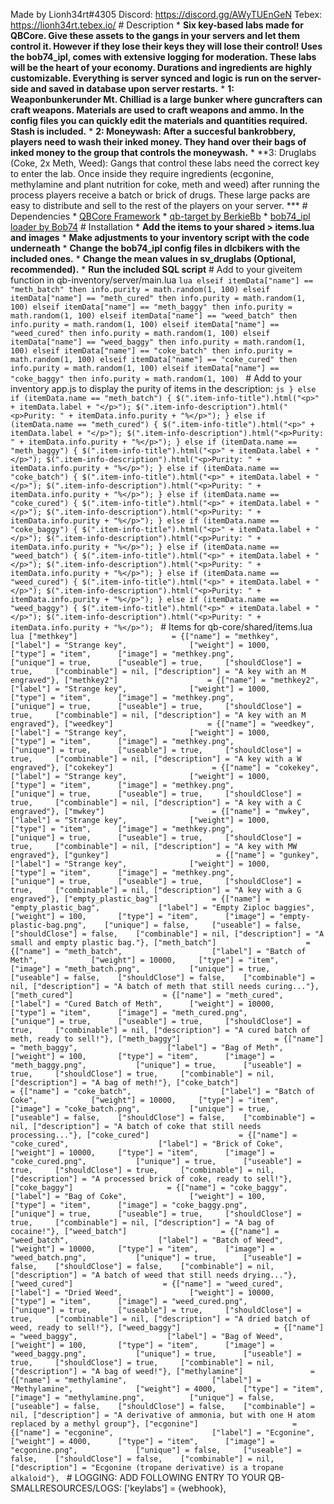 Made by Lionh34rt#4305 Discord: https://discord.gg/AWyTUEnGeN Tebex: https://lionh34rt.tebex.io/ # Description * **Six key-based labs made for QBCore. Give these assets to the gangs in your servers and let them control it. However if they lose their keys they will lose their control! Uses the bob74_ipl, comes with extensive logging for moderation. These labs will be the heart of your economy. Durations and ingredients are highly customizable. Everything is server synced and logic is run on the server-side and saved in database upon server restarts.** * **1: Weaponbunkerunder Mt. Chilliad is a large bunker where guncrafters can craft weapons. Materials are used to craft weapons and ammo. In the config files you can quickly edit the materials and quantities required. Stash is included.** * **2: Moneywash: After a succesful bankrobbery, players need to wash their inked money. They hand over their bags of inked money to the group that controls the moneywash.** * **3: Druglabs (Coke, 2x Meth, Weed): Gangs that control these labs need the correct key to enter the lab. Once inside they require ingredients (ecgonine, methylamine and plant nutrition for coke, meth and weed) after running the process players receive a batch or brick of drugs. These large packs are easy to distribute and sell to the rest of the players on your server. *** # Dependencies * [QBCore Framework](https://github.com/qbcore-framework) * [qb-target by BerkieBb](https://github.com/BerkieBb/qb-target) * [bob74_ipl loader by Bob74](https://github.com/Bob74/bob74_ipl) # Installation * **Add the items to your shared > items.lua and images** * **Make adjustments to your inventory script with the code underneath** * **Change the bob74_ipl config files in dlcbikers with the included ones.** * **Change the mean values in sv_druglabs (Optional, recommended).** * **Run the included SQL script** # Add to your giveitem function in qb-inventory/server/main.lua ```lua elseif itemData["name"] == "meth_batch" then info.purity = math.random(1, 100) elseif itemData["name"] == "meth_cured" then info.purity = math.random(1, 100) elseif itemData["name"] == "meth_baggy" then info.purity = math.random(1, 100) elseif itemData["name"] == "weed_batch" then info.purity = math.random(1, 100) elseif itemData["name"] == "weed_cured" then info.purity = math.random(1, 100) elseif itemData["name"] == "weed_baggy" then info.purity = math.random(1, 100) elseif itemData["name"] == "coke_batch" then info.purity = math.random(1, 100) elseif itemData["name"] == "coke_cured" then info.purity = math.random(1, 100) elseif itemData["name"] == "coke_baggy" then info.purity = math.random(1, 100) ``` # Add to your inventory app.js to display the purity of items in the description: ```js } else if (itemData.name == "meth_batch") { $(".item-info-title").html("<p>" + itemData.label + "</p>"); $(".item-info-description").html("<p>Purity: " + itemData.info.purity + "%</p>"); } else if (itemData.name == "meth_cured") { $(".item-info-title").html("<p>" + itemData.label + "</p>"); $(".item-info-description").html("<p>Purity: " + itemData.info.purity + "%</p>"); } else if (itemData.name == "meth_baggy") { $(".item-info-title").html("<p>" + itemData.label + "</p>"); $(".item-info-description").html("<p>Purity: " + itemData.info.purity + "%</p>"); } else if (itemData.name == "coke_batch") { $(".item-info-title").html("<p>" + itemData.label + "</p>"); $(".item-info-description").html("<p>Purity: " + itemData.info.purity + "%</p>"); } else if (itemData.name == "coke_cured") { $(".item-info-title").html("<p>" + itemData.label + "</p>"); $(".item-info-description").html("<p>Purity: " + itemData.info.purity + "%</p>"); } else if (itemData.name == "coke_baggy") { $(".item-info-title").html("<p>" + itemData.label + "</p>"); $(".item-info-description").html("<p>Purity: " + itemData.info.purity + "%</p>"); } else if (itemData.name == "weed_batch") { $(".item-info-title").html("<p>" + itemData.label + "</p>"); $(".item-info-description").html("<p>Purity: " + itemData.info.purity + "%</p>"); } else if (itemData.name == "weed_cured") { $(".item-info-title").html("<p>" + itemData.label + "</p>"); $(".item-info-description").html("<p>Purity: " + itemData.info.purity + "%</p>"); } else if (itemData.name == "weed_baggy") { $(".item-info-title").html("<p>" + itemData.label + "</p>"); $(".item-info-description").html("<p>Purity: " + itemData.info.purity + "%</p>"); ``` # Items for qb-core/shared/items.lua ```lua ["methkey"] 			 		 = {["name"] = "methkey", 						["label"] = "Strange key", 				["weight"] = 1000, 		["type"] = "item", 		["image"] = "methkey.png", 				["unique"] = true, 		["useable"] = true, 	["shouldClose"] = true,	 	["combinable"] = nil, ["description"] = "A key with an M engraved"}, ["methkey2"] 			 		 = {["name"] = "methkey2", 						["label"] = "Strange key", 				["weight"] = 1000, 		["type"] = "item", 		["image"] = "methkey.png", 				["unique"] = true, 		["useable"] = true, 	["shouldClose"] = true,	 	["combinable"] = nil, ["description"] = "A key with an M engraved"}, ["weedkey"] 			 		 = {["name"] = "weedkey", 						["label"] = "Strange key", 				["weight"] = 1000, 		["type"] = "item", 		["image"] = "methkey.png", 				["unique"] = true, 		["useable"] = true, 	["shouldClose"] = true,	 	["combinable"] = nil, ["description"] = "A key with a W engraved"}, ["cokekey"] 			 		 = {["name"] = "cokekey", 						["label"] = "Strange key", 				["weight"] = 1000, 		["type"] = "item", 		["image"] = "methkey.png", 				["unique"] = true, 		["useable"] = true, 	["shouldClose"] = true,	 	["combinable"] = nil, ["description"] = "A key with a C engraved"}, ["mwkey"] 			 		 	 = {["name"] = "mwkey", 						["label"] = "Strange key", 				["weight"] = 1000, 		["type"] = "item", 		["image"] = "methkey.png", 				["unique"] = true, 		["useable"] = true, 	["shouldClose"] = true,	 	["combinable"] = nil, ["description"] = "A key with MW engraved"}, ["gunkey"] 			 		 	 = {["name"] = "gunkey", 						["label"] = "Strange key", 				["weight"] = 1000, 		["type"] = "item", 		["image"] = "methkey.png", 				["unique"] = true, 		["useable"] = true, 	["shouldClose"] = true,	 	["combinable"] = nil, ["description"] = "A key with a G engraved"}, ["empty_plastic_bag"] 			 = {["name"] = "empty_plastic_bag", 			["label"] = "Empty Ziploc baggies",		["weight"] = 100, 		["type"] = "item", 		["image"] = "empty-plastic-bag.png", 	["unique"] = false, 	["useable"] = false, 	["shouldClose"] = false,	["combinable"] = nil, ["description"] = "A small and empty plastic bag."}, ["meth_batch"] 		 		 	 = {["name"] = "meth_batch", 					["label"] = "Batch of Meth", 			["weight"] = 10000, 	["type"] = "item", 		["image"] = "meth_batch.png", 			["unique"] = true, 		["useable"] = false, 	["shouldClose"] = false,	["combinable"] = nil, ["description"] = "A batch of meth that still needs curing..."}, ["meth_cured"] 		 	 		 = {["name"] = "meth_cured", 					["label"] = "Cured Batch of Meth", 		["weight"] = 10000, 	["type"] = "item", 		["image"] = "meth_cured.png", 			["unique"] = true, 		["useable"] = true, 	["shouldClose"] = true,		["combinable"] = nil, ["description"] = "A cured batch of meth, ready to sell!"}, ["meth_baggy"] 		 	 		 = {["name"] = "meth_baggy", 					["label"] = "Bag of Meth", 				["weight"] = 100, 		["type"] = "item", 		["image"] = "meth_baggy.png", 			["unique"] = true, 		["useable"] = true, 	["shouldClose"] = true,		["combinable"] = nil, ["description"] = "A bag of meth!"}, ["coke_batch"] 		 		 	 = {["name"] = "coke_batch", 					["label"] = "Batch of Coke", 			["weight"] = 10000, 	["type"] = "item", 		["image"] = "coke_batch.png", 			["unique"] = true, 		["useable"] = false, 	["shouldClose"] = false,	["combinable"] = nil, ["description"] = "A batch of coke that still needs processing..."}, ["coke_cured"] 		 	 		 = {["name"] = "coke_cured", 					["label"] = "Brick of Coke", 			["weight"] = 10000, 	["type"] = "item", 		["image"] = "coke_cured.png", 			["unique"] = true, 		["useable"] = true, 	["shouldClose"] = true,		["combinable"] = nil, ["description"] = "A processed brick of coke, ready to sell!"}, ["coke_baggy"] 		 	 		 = {["name"] = "coke_baggy", 					["label"] = "Bag of Coke", 				["weight"] = 100, 		["type"] = "item", 		["image"] = "coke_baggy.png", 			["unique"] = true, 		["useable"] = true, 	["shouldClose"] = true,		["combinable"] = nil, ["description"] = "A bag of cocaine!"}, ["weed_batch"] 		 		 	 = {["name"] = "weed_batch", 					["label"] = "Batch of Weed", 			["weight"] = 10000, 	["type"] = "item", 		["image"] = "weed_batch.png", 			["unique"] = true, 		["useable"] = false, 	["shouldClose"] = false,	["combinable"] = nil, ["description"] = "A batch of weed that still needs drying..."}, ["weed_cured"] 		 	 		 = {["name"] = "weed_cured", 					["label"] = "Dried Weed", 				["weight"] = 10000, 	["type"] = "item", 		["image"] = "weed_cured.png", 			["unique"] = true, 		["useable"] = true, 	["shouldClose"] = true,		["combinable"] = nil, ["description"] = "A dried batch of weed, ready to sell!"}, ["weed_baggy"] 		 	 		 = {["name"] = "weed_baggy", 					["label"] = "Bag of Weed", 				["weight"] = 100, 		["type"] = "item", 		["image"] = "weed_baggy.png", 			["unique"] = true, 		["useable"] = true, 	["shouldClose"] = true,		["combinable"] = nil, ["description"] = "A bag of weed!"}, ["methylamine"] 			 	 = {["name"] = "methylamine", 					["label"] = "Methylamine", 				["weight"] = 4000, 		["type"] = "item", 		["image"] = "methylamine.png", 			["unique"] = false, 	["useable"] = false, 	["shouldClose"] = false,	["combinable"] = nil, ["description"] = "A derivative of ammonia, but with one H atom replaced by a methyl group"}, ["ecgonine"] 			 		 = {["name"] = "ecgonine", 						["label"] = "Ecgonine", 				["weight"] = 4000, 		["type"] = "item", 		["image"] = "ecgonine.png", 			["unique"] = false, 	["useable"] = false, 	["shouldClose"] = false,	["combinable"] = nil, ["description"] = "Ecgonine (tropane derivative) is a tropane alkaloid"}, ``` # LOGGING: ADD FOLLOWING ENTRY TO YOUR QB-SMALLRESOURCES/LOGS: ['keylabs'] = {webhook},
